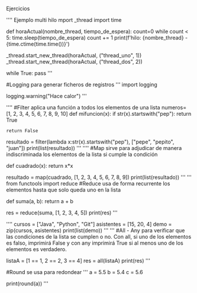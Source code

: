 Ejercicios

''''
Ejemplo multi hilo
mport _thread
import time

def horaActual(nombre_thread, tiempo_de_espera):
    count=0
    while count < 5:
        time.sleep(tiempo_de_espera)
        count += 1
        print(f'hilo: {nombre_thread} - {time.ctime(time.time())}')

_thread.start_new_thread(horaActual, ("thread_uno", 1))
_thread.start_new_thread(horaActual, ("thread_dos", 2))

while True:
    pass
'''

#Logging para generar ficheros de registros
'''
import logging

logging.warning("Hace calor")
'''

''''
#Filter aplica una función a todos los elementos de una lista
numeros= [1, 2, 3, 4, 5, 6, 7, 8, 9, 10]
def mifuncion(x):
    if str(x).startswith("pep"):
        return True

    return False

resultado = filter(lambda x:str(x).startswith("pep"), ["pepe", "pepito", "juan"])
print(list(resultado))
'''
''''
#Map sirve para adjudicar de manera indiscriminada los elementos de la lista si cumple la condición

def cuadrado(x):
    return x*x


resultado = map(cuadrado, [1, 2, 3, 4, 5, 6, 7, 8, 9])
print(list(resultado))
'''
'''
from functools import reduce
#Reduce usa de forma recurrente los elementos hasta que solo queda uno en la lista

def suma(a, b):
    return a + b

res = reduce(suma, [1, 2, 3, 4, 5])
print(res)
'''

''''
cursos = ["Java", "Python", "Git"]
asistentes = [15, 20, 4]
demo = zip(cursos, asistentes)
print(list(demo))
'''
'''
#All - Any para verificar que las condiciones de la lista se cumplen o no. Con all, si uno de los elementos es falso, imprimirá False y con any imprimirá True si al menos uno de los elementos es verdadero.

listaA = [1 == 1, 2 == 2, 3 == 4]
res = all(listaA)
print(res)
'''

#Round se usa para redondear
'''
a = 5.5
b = 5.4
c = 5.6

print(round(a))
'''